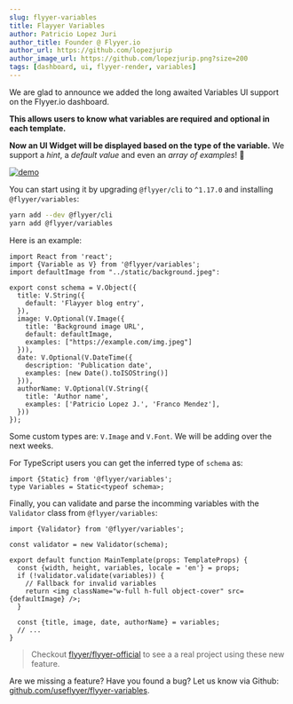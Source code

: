 ```yaml
---
slug: flyyer-variables
title: Flayyer Variables
author: Patricio Lopez Juri
author_title: Founder @ Flyyer.io
author_url: https://github.com/lopezjurip
author_image_url: https://github.com/lopezjurip.png?size=200
tags: [dashboard, ui, flyyer-render, variables]
---
```


We are glad to announce we added the long awaited Variables UI support on the Flyyer.io dashboard.

**This allows users to know what variables are required and optional in each template.**

**Now an UI Widget will be displayed based on the type of the variable.** We support a _hint_, a _default value_ and even an _array of examples_! 🤯

[![demo](https://github.com/useflyyer/flyyer-variables/raw/master/.github/assets/dashboard.png)](/changelog/flyyer-variables)

You can start using it by upgrading `@flyyer/cli` to `^1.17.0` and installing `@flyyer/variables`:

```sh
yarn add --dev @flyyer/cli
yarn add @flyyer/variables
```

<!--truncate-->

Here is an example:

```tsx title="templates/article.tsx {2,5-22}"
import React from 'react';
import {Variable as V} from '@flyyer/variables';
import defaultImage from "../static/background.jpeg":

export const schema = V.Object({
  title: V.String({
    default: 'Flayyer blog entry',
  }),
  image: V.Optional(V.Image({
    title: 'Background image URL',
    default: defaultImage,
    examples: ["https://example.com/img.jpeg"]
  })),
  date: V.Optional(V.DateTime({
    description: 'Publication date',
    examples: [new Date().toISOString()]
  })),
  authorName: V.Optional(V.String({
    title: 'Author name',
    examples: ['Patricio Lopez J.', 'Franco Mendez'],
  }))
});
```

Some custom types are: `V.Image` and `V.Font`. We will be adding over the next weeks.

For TypeScript users you can get the inferred type of `schema` as:

```tsx title="templates/article.tsx
import {Static} from '@flyyer/variables';
type Variables = Static<typeof schema>;
```

Finally, you can validate and parse the incomming variables with the `Validator` class from `@flyyer/variables`:

```tsx title="templates/article.tsx"
import {Validator} from '@flyyer/variables';

const validator = new Validator(schema);

export default function MainTemplate(props: TemplateProps) {
  const {width, height, variables, locale = 'en'} = props;
  if (!validator.validate(variables)) {
    // Fallback for invalid variables
    return <img className="w-full h-full object-cover" src={defaultImage} />;
  }

  const {title, image, date, authorName} = variables;
  // ...
}
```

> Checkout [flyyer/flyyer-official](https://github.com/useflyyer/flyyer-official) to see a a real project using these new feature.

Are we missing a feature? Have you found a bug? Let us know via Github: [github.com/useflyyer/flyyer-variables](https://github.com/useflyyer/flyyer-variables).
